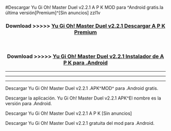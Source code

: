 #Descargar Yu Gi Oh! Master Duel v2.2.1  A P K MOD para ^Android gratis.la última versión[Premium]^[Sin anuncios] zzl1v



<div align="center">
<h3>Download >>>>> <a href="https://es-web.web.app/?es= ${title}">Yu Gi Oh! Master Duel v2.2.1  Descargar A P K Premium</a></h3><br>

<h3>Download >>>>> <a href="https://es-web.web.app/?es= ${title}">Yu Gi Oh! Master Duel v2.2.1  Instalador de A P K para .Android</a></h3>
</div>


----------------------------------------------------------

----------------------------------------------------------

----------------------------------------------------------

Descargar Yu Gi Oh! Master Duel v2.2.1  .APK^MOD^ para .Android gratis.

Descargar la aplicación. Yu Gi Oh! Master Duel v2.2.1  APK^El nombre es la versión para .Android.

Descargar Yu Gi Oh! Master Duel v2.2.1  A P K [Sin anuncios]

Descargar Yu Gi Oh! Master Duel v2.2.1  gratuita del mod para .Android.